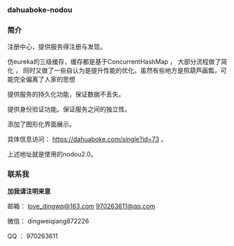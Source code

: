 ### dahuaboke-nodou

### 简介

注册中心，提供服务得注册与发现。

 仿eureka的三级缓存，缓存都是基于ConcurrentHashMap ， 大部分流程做了简化 ， 同时又做了一些自认为是提升性能的优化。虽然有些地方是照葫芦画瓢，可能完全偏离了人家的思想 

提供服务的持久化功能，保证数据不丢失。

提供身份验证功能。保证服务之间的独立性。

添加了图形化界面展示。

具体信息访问： https://dahuaboke.com/single?id=73 。

上述地址就是使用的nodou2.0。

### 联系我

**加我请注明来意**

邮箱：
    love_dingwq@163.com
    970263611@qq.com

微信：
    dingweiqiang872226

QQ  ：
    970263611

